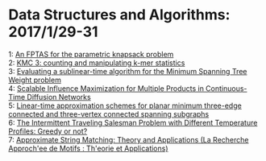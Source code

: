 # Data Structures and Algorithms: 2017/1/29-31  
1: [An FPTAS for the parametric knapsack problem](https://doi.org/10.48550/arXiv.1701.07822)  
2: [KMC 3: counting and manipulating k-mer statistics](https://doi.org/10.48550/arXiv.1701.08022)  
3: [Evaluating a sublinear-time algorithm for the Minimum Spanning Tree  Weight problem](https://doi.org/10.48550/arXiv.1701.08128)  
4: [Scalable Influence Maximization for Multiple Products in Continuous-Time  Diffusion Networks](https://doi.org/10.48550/arXiv.1612.02712)  
5: [Linear-time approximation schemes for planar minimum three-edge  connected and three-vertex connected spanning subgraphs](https://doi.org/10.48550/arXiv.1701.08315)  
6: [The Intermittent Traveling Salesman Problem with Different Temperature  Profiles: Greedy or not?](https://doi.org/10.48550/arXiv.1701.08517)  
7: [Approximate String Matching: Theory and Applications (La Recherche  Approch\'ee de Motifs : Th\'eorie et Applications)](https://doi.org/10.48550/arXiv.1701.08688)  